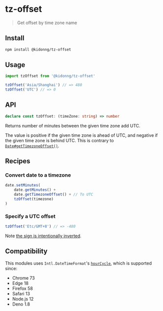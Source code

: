 # tz-offset

> Get offset by time zone name

## Install

```sh
npm install @kidonng/tz-offset
```

## Usage

```js
import tzOffset from '@kidonng/tz-offset'

tzOffset('Asia/Shanghai') // => 480
tzOffset('UTC') // => 0
```

## API

```ts
declare const tzOffset: (timeZone: string) => number
```

Returns number of minutes between the given time zone add UTC.

The value is positive if the given time zone is ahead of UTC, and negative if the given time zone is behind UTC. This is contrary to [`Date#getTimezoneOffset()`](https://developer.mozilla.org/docs/Web/JavaScript/Reference/Global_Objects/Date/getTimezoneOffset#negative_values_and_positive_values).

## Recipes

### Convert date to a timezone

<!-- prettier-ignore -->
```js
date.setMinutes(
	date.getMinutes() +
	date.getTimezoneOffset() + // To UTC
	tzOffset(timezone)
)
```

### Specify a UTC offset

```js
tzOffset('Etc/GMT+8') // => -480
```

Note [the sign is intentionally inverted](https://en.wikipedia.org/wiki/Tz_database#Area).

## Compatibility

This modules uses `Intl.DateTimeFormat`'s [`hourCycle`](https://developer.mozilla.org/docs/Web/JavaScript/Reference/Global_Objects/Intl/DateTimeFormat/DateTimeFormat#hourcycle), which is supported since:

- Chrome 73
- Edge 18
- Firefox 58
- Safari 13
- Node.js 12
- Deno 1.8
